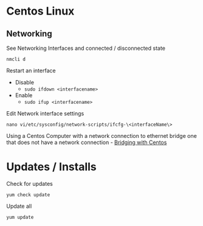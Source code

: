 # Centos Linux #

## Networking ##

See Networking Interfaces and connected / disconnected state

`nmcli d`

Restart an interface
* Disable 
  * `sudo ifdown <interfacename>`
* Enable
  * `sudo ifup <interfacename>`

Edit Network interface settings

`nano vi/etc/sysconfig/network-scripts/ifcfg-\<interfaceName\>`

Using a Centos Computer with a network connection to ethernet bridge one that does not have a network connection - [Bridging with Centos](https://access.redhat.com/solutions/3017441)


# Updates / Installs #

Check for updates

`yum check update`

Update all

`yum update`